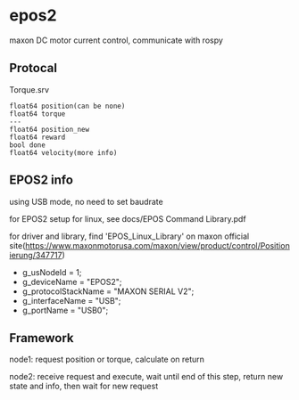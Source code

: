 # epos2

maxon DC motor current control, communicate with rospy

## Protocal

Torque.srv

	float64 position(can be none)
	float64 torque
	---
	float64 position_new
	float64 reward
	bool done
	float64 velocity(more info)

## EPOS2 info

using USB mode, no need to set baudrate

for EPOS2 setup for linux, see docs/EPOS Command Library.pdf

for driver and library, find 'EPOS_Linux_Library' on maxon official site(https://www.maxonmotorusa.com/maxon/view/product/control/Positionierung/347717)

- g_usNodeId = 1;
- g_deviceName = "EPOS2";
- g_protocolStackName = "MAXON SERIAL V2";
- g_interfaceName = "USB";
- g_portName = "USB0";

## Framework

node1: request position or torque, calculate on return

node2: receive request and execute, wait until end of this step, return new state and info, then wait for new request